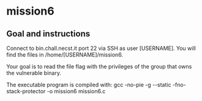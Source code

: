 # mission6
## Goal and instructions
Connect to bin.chall.necst.it port 22 via SSH as user [USERNAME]. You will find the files in /home/[USERNAME]/mission6.

Your goal is to read the file flag with the privileges of the group that owns the vulnerable binary.

The executable program is compiled with: gcc -no-pie -g --static -fno-stack-protector -o mission6 mission6.c
